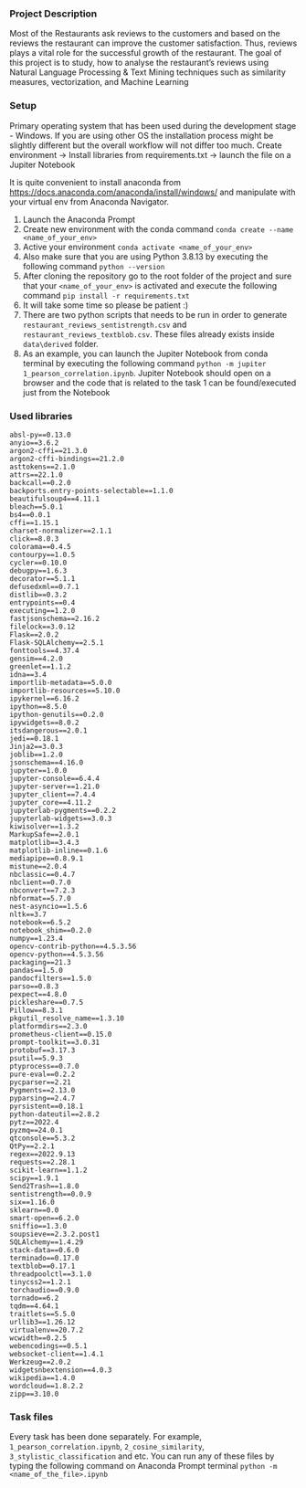 ### Project Description
Most of the Restaurants ask reviews to the customers and based on the reviews the restaurant can improve
the customer satisfaction. Thus, reviews plays a vital role for the
successful growth of the restaurant.
The goal of this project is to study, how to analyse the
restaurant’s reviews using Natural Language Processing & Text
Mining techniques such as similarity measures, vectorization, and
Machine Learning

### Setup
Primary operating system that has been used during the development stage - Windows. If you are using other OS the installation process might be
slightly different but the overall workflow will not differ too much. Create environment -> Install libraries from requirements.txt -> launch the file on a Jupiter Notebook

It is quite convenient to install anaconda from https://docs.anaconda.com/anaconda/install/windows/
and manipulate with your virtual env from Anaconda Navigator.

  1. Launch the Anaconda Prompt
  2. Create new environment with the conda command ```conda create --name <name_of_your_env>```
  3. Active your environment ```conda activate <name_of_your_env>```
  4. Also make sure that you are using Python 3.8.13 by executing the following command ```python --version```
  5. After cloning the repository go to the root folder of the project and sure that your ```<name_of_your_env>``` is activated and execute the following command ```pip install -r requirements.txt```
  6. It will take some time so please be patient :)
  7. There are two python scripts that needs to be run in order to generate ```restaurant_reviews_sentistrength.csv``` and ```restaurant_reviews_textblob.csv```. These files already exists inside ```data\derived``` folder.
  8. As an example, you can launch the Jupiter Notebook from conda terminal by executing the following command ```python -m jupiter 1_pearson_correlation.ipynb```. Jupiter Notebook should open on a browser and the code that is related to the task 1 can be found/executed just from the Notebook

### Used libraries
```
absl-py==0.13.0
anyio==3.6.2
argon2-cffi==21.3.0
argon2-cffi-bindings==21.2.0
asttokens==2.1.0
attrs==22.1.0
backcall==0.2.0
backports.entry-points-selectable==1.1.0
beautifulsoup4==4.11.1
bleach==5.0.1
bs4==0.0.1
cffi==1.15.1
charset-normalizer==2.1.1
click==8.0.3
colorama==0.4.5
contourpy==1.0.5
cycler==0.10.0
debugpy==1.6.3
decorator==5.1.1
defusedxml==0.7.1
distlib==0.3.2
entrypoints==0.4
executing==1.2.0
fastjsonschema==2.16.2
filelock==3.0.12
Flask==2.0.2
Flask-SQLAlchemy==2.5.1
fonttools==4.37.4
gensim==4.2.0
greenlet==1.1.2
idna==3.4
importlib-metadata==5.0.0
importlib-resources==5.10.0
ipykernel==6.16.2
ipython==8.5.0
ipython-genutils==0.2.0
ipywidgets==8.0.2
itsdangerous==2.0.1
jedi==0.18.1
Jinja2==3.0.3
joblib==1.2.0
jsonschema==4.16.0
jupyter==1.0.0
jupyter-console==6.4.4
jupyter-server==1.21.0
jupyter_client==7.4.4
jupyter_core==4.11.2
jupyterlab-pygments==0.2.2
jupyterlab-widgets==3.0.3
kiwisolver==1.3.2
MarkupSafe==2.0.1
matplotlib==3.4.3
matplotlib-inline==0.1.6
mediapipe==0.8.9.1
mistune==2.0.4
nbclassic==0.4.7
nbclient==0.7.0
nbconvert==7.2.3
nbformat==5.7.0
nest-asyncio==1.5.6
nltk==3.7
notebook==6.5.2
notebook_shim==0.2.0
numpy==1.23.4
opencv-contrib-python==4.5.3.56
opencv-python==4.5.3.56
packaging==21.3
pandas==1.5.0
pandocfilters==1.5.0
parso==0.8.3
pexpect==4.8.0
pickleshare==0.7.5
Pillow==8.3.1
pkgutil_resolve_name==1.3.10
platformdirs==2.3.0
prometheus-client==0.15.0
prompt-toolkit==3.0.31
protobuf==3.17.3
psutil==5.9.3
ptyprocess==0.7.0
pure-eval==0.2.2
pycparser==2.21
Pygments==2.13.0
pyparsing==2.4.7
pyrsistent==0.18.1
python-dateutil==2.8.2
pytz==2022.4
pyzmq==24.0.1
qtconsole==5.3.2
QtPy==2.2.1
regex==2022.9.13
requests==2.28.1
scikit-learn==1.1.2
scipy==1.9.1
Send2Trash==1.8.0
sentistrength==0.0.9
six==1.16.0
sklearn==0.0
smart-open==6.2.0
sniffio==1.3.0
soupsieve==2.3.2.post1
SQLAlchemy==1.4.29
stack-data==0.6.0
terminado==0.17.0
textblob==0.17.1
threadpoolctl==3.1.0
tinycss2==1.2.1
torchaudio==0.9.0
tornado==6.2
tqdm==4.64.1
traitlets==5.5.0
urllib3==1.26.12
virtualenv==20.7.2
wcwidth==0.2.5
webencodings==0.5.1
websocket-client==1.4.1
Werkzeug==2.0.2
widgetsnbextension==4.0.3
wikipedia==1.4.0
wordcloud==1.8.2.2
zipp==3.10.0
```

### Task files
Every task has been done separately. For example,
```1_pearson_correlation.ipynb```, ```2_cosine_similarity```, ```3_stylistic_classification``` and etc.
You can run any of these files by typing the following command on Anaconda Prompt terminal
```python -m <name_of_the_file>.ipynb```

